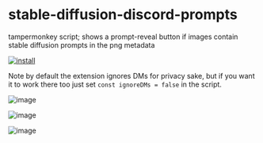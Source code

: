 # stable-diffusion-discord-prompts
tampermonkey script; shows a prompt-reveal button if images contain stable diffusion prompts in the png metadata

[![install](https://user-images.githubusercontent.com/118488816/202579095-03336ed4-80ae-4066-b764-3636772a4fb6.png)](https://raw.githubusercontent.com/moonshinegloss/stable-diffusion-discord-prompts/main/discord-prompt.user.js)

Note by default the extension ignores DMs for privacy sake, but if you want it to work there too just set `const ignoreDMs = false` in the script.

![image](https://user-images.githubusercontent.com/118488816/202602875-fca31bce-5fe6-4fe0-975c-e2d68710fb4c.png)

![image](https://user-images.githubusercontent.com/118488816/219686117-f67fd822-fe2b-4e2d-85f5-d63c9c130fa6.png)

![image](https://user-images.githubusercontent.com/118488816/219686237-7580a371-0b1c-44ce-8e71-e81d5c473ec8.png)
